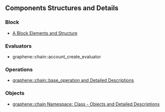 ## Components Structures and Details

### Block
- [A Block Elements and Structure](../knowledge_base/shared_files/structures/BitShares-Block-Structurev1.pdf)

### Evaluators
- graphene::chain::account_create_evaluator 


### Operations 
- [graphene::chain::base_operation and Detailed Descriptions](../components/operations.md#bitshares-core---graphenechain)

### Objects
- [graphene::chain Namespace: Class - Objects and Detailed Descriptions](../components/objects.md#bitshares-core---graphenechain)

